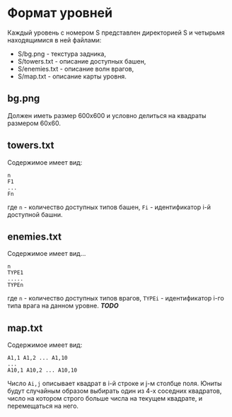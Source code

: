 Формат уровней
======

Каждый уровень с номером S представлен директорией S и четырьмя находящимися в ней файлами:

 * S/bg.png - текстура задника,
 * S/towers.txt - описание доступных башен,
 * S/enemies.txt - описание волн врагов,
 * S/map.txt - описание карты уровня.

## bg.png
Должен иметь размер 600x600 и условно делиться на квадраты размером 60x60.

## towers.txt
Содержимое имеет вид:

    n
    F1
    ...
    Fn

где `n` - количество доступных типов башен,
`Fi` - идентификатор i-й доступной башни.

## enemies.txt

Содержимое имеет вид...

    n
    TYPE1
    .....
    TYPEn

где `n` - количество доступных типов врагов,
`TYPEi` - идентификатор i-го типа врага на данном уровне.
***TODO***

## map.txt

Содержимое имеет вид:

    A1,1 A1,2 ... A1,10
    ...
    A10,1 A10,2 ... A10,10

Число `Ai,j` описывает квадрат в i-й строке и j-м столбце поля. Юниты будут случайным образом
выбирать один из 4-х соседних квадратов, число на котором строго больше числа на текущем
квадрате, и перемещаться на него.
